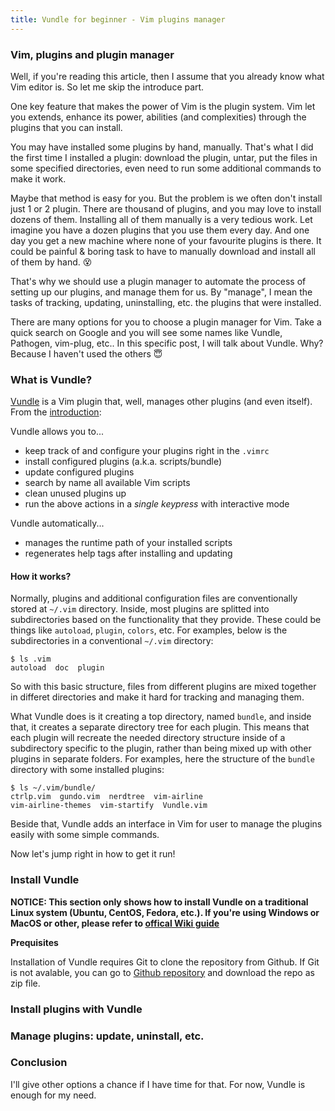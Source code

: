 ```yaml
---
title: Vundle for beginner - Vim plugins manager
---
```


### Vim, plugins and plugin manager
Well, if you're reading this article, then I assume that you already know what Vim editor is. So let me skip the introduce part.

One key feature that makes the power of Vim is the plugin system. Vim let you extends, enhance its power, abilities (and complexities) through the plugins that you can install.

You may have installed some plugins by hand, manually. That's what I did the first time I installed a plugin: download the plugin, untar, put the files in some specified directories, even need to run some additional commands to make it work.

Maybe that method is easy for you. But the problem is we often don't install just 1 or 2 plugin. There are thousand of plugins, and you may love to install dozens of them. Installing all of them manually is a very tedious work. Let imagine you have a dozen plugins that you use them every day. And one day you get a new machine where none of your favourite plugins is there. It could be painful & boring task to have to manually download and install all of them by hand. :dizzy_face:

That's why we should use a plugin manager to automate the process of setting up our plugins, and manage them for us. By "manage", I mean the tasks of tracking, updating, uninstalling, etc. the plugins that were installed.

There are many options for you to choose a plugin manager for Vim. Take a quick search on Google and you will see some names like Vundle, Pathogen, vim-plug, etc.. In this specific post, I will talk about Vundle. Why? Because I haven't used the others :innocent: 

### What is Vundle?
[Vundle] is a Vim plugin that, well, manages other plugins (and even itself). From the [introduction](https://github.com/VundleVim/Vundle.vim/blob/master/README.md):

Vundle allows you to...

* keep track of and configure your plugins right in the `.vimrc`
* install configured plugins (a.k.a. scripts/bundle)
* update configured plugins
* search by name all available Vim scripts
* clean unused plugins up
* run the above actions in a *single keypress* with interactive mode

Vundle automatically...

* manages the runtime path of your installed scripts
* regenerates help tags after installing and updating

#### How it works?
Normally, plugins and additional configuration files are conventionally stored at `~/.vim` directory. Inside, most plugins are splitted into subdirectories based on the functionality that they provide. These could be things like `autoload`, `plugin`, `colors`, etc. For examples, below is the subdirectories in a conventional `~/.vim` directory:

```
$ ls .vim
autoload  doc  plugin
```

So with this basic structure, files from different plugins are mixed together in differet directories and make it hard for tracking and managing them.

What Vundle does is it creating a top directory, named `bundle`, and inside that, it creates a separate directory tree for each plugin. This means that each plugin will recreate the needed directory structure inside of a subdirectory specific to the plugin, rather than being mixed up with other plugins in separate folders. For examples, here the structure of the `bundle` directory with some installed plugins:

```
$ ls ~/.vim/bundle/
ctrlp.vim  gundo.vim  nerdtree  vim-airline  
vim-airline-themes  vim-startify  Vundle.vim
```

Beside that, Vundle adds an interface in Vim for user to manage the plugins easily with some simple commands.

Now let's jump right in how to get it run!

### Install Vundle
**NOTICE: This section only shows how to install Vundle on a traditional Linux system (Ubuntu, CentOS, Fedora, etc.). If you're using Windows or MacOS or other, please refer to [offical Wiki guide](https://github.com/VundleVim/Vundle.vim/wiki)**

**Prequisites**

Installation of Vundle requires Git to clone the repository from Github. If Git is not avalable, you can go to [Github repository] and download the repo as zip file.


### Install plugins with Vundle

### Manage plugins: update, uninstall, etc.

### Conclusion
I'll give other options a chance if I have time for that. For now, Vundle is enough for my need.

[Vundle]:http://github.com/VundleVim/Vundle.vim
[Github repository]:http://github.com/VundleVim/Vundle.vim